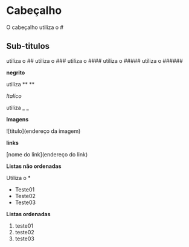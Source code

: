 # Cabeçalho

O cabeçalho utiliza o #


## Sub-titulos

utiliza o ## 
utiliza o ###
utiliza o ####
utiliza o #####
utiliza o ######


**negrito** 

utiliza **  **

_Italico_

utiliza _ _

**Imagens**

![titulo](endereço da imagem)

**links**

[nome do link](endereço do link)

**Listas não ordenadas**

Utiliza o *

* Teste01
* Teste02
* Teste03

**Listas ordenadas**

1. teste01
2. teste02
3. teste03  